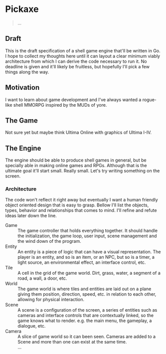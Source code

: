# Pickaxe

> ...

## Draft

This is the draft specification of a shell game engine that'll be written in Go. I hope to collect my thoughts here until it can layout a clear minimum viably architecture from which I can derive the code necessary to run it. No deadline is given and it'll likely be fruitless, but hopefully I'll pick a few things along the way.

## Motivation

I want to learn about game development and I've always wanted a rogue-like shell MMORPG inspired by the MUDs of yore.

## The Game

Not sure yet but maybe think Ultima Online with graphics of Ultima I-IV.

## The Engine

The engine should be able to produce shell games in general, but be specially able in making online games and RPGs. Although that is the ultimate goal it'll start small. Really small. Let's try writing something on the screen.

### Architecture

The code won't reflect it right away but eventually I want a human friendly object oriented design that is easy to grasp. Bellow I'll list the objects, types, behavior and relationships that comes to mind. I'll refine and refute ideas later down the line.

<dl>
  <dt>Game</dt>
  <dd>The game controller that holds everything together. It should handle the initialization, the game loop, user input, scene management and the wind down of the program.</dd>
  <dt>Entity</dt>
  <dd>An entity is a piece of logic that can have a visual representation. The player is an entity, and so is an item, or an NPC, but so is a timer, a light source, an environmental effect, an interface control, etc.</dd>
  <dt>Tile</dt>
  <dd>A cell in the grid of the game world. Dirt, grass, water, a segment of a road, a wall, a door, etc.</dd>
  <dt>World</dt>
  <dd>The game world is where tiles and entities are laid out on a plane giving them position, direction, speed, etc. in relation to each other, allowing for physical interaction.</dd>
  <dt>Scene</dt>
  <dd>A scene is a configuration of the screen, a series of entities such as cameras and interface controls that are contextually linked, so the game knows what to render. e.g. the main menu, the gameplay, a dialogue, etc.
  <dt>Camera</dt>
  <dd>A slice of game world so it can been seen. Cameras are added to a Scene and more than one can exist at the same time.</dd>
  <dd>...</dd>
</dl>
